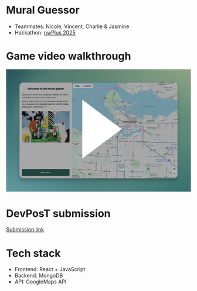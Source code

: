 # Mural Guessor

- Teammates: Nicole, Vincent, Charlie & Jasmine
- Hackathon: [nwPlus 2025](https://www.nwplus.io)

# Game video walkthrough

[![Thumbnail](start-with-play-button.png)](https://www.loom.com/share/0906eb262fd342498535b73ad0dea1ba?sid=0a94f0d7-fd97-4632-bd00-47e34be75514)

# DevPosT submission

[Submission link](https://devpost.com/software/muralhunter)

# Tech stack

- Frontend: React + JavaScript
- Backend: MongoDB
- API: GoogleMaps API

